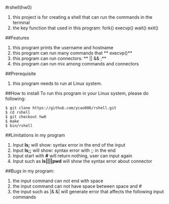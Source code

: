 #rshell(hw0)
1. this project is for creating a shell that can run the commands in the terminal
2. the key function that used in this program: fork() execvp() wait() exit()

##Features
1. this program prints the username and hostname
2. this program can run many commands that ** execvp()**
3. this program can run connectors: ** || && ;**
4. this program can run mix among commands and connectors 
 
##Prerequisite
1. this program needs to run at Linux system.

##How to install
To run this program in your Linux system, please do following:
```
$ git clone https://github.com/ycao006/rshell.git
$ cd rshell
$ git checkout hw0
$ make
$ bin/rshell
```

##Limitations in my program
1. Input **ls;** will show: syntax error in the end of the input
2. Input **ls;;** will show: syntax error with ;; in the end
3. Input start with **#** will return nothing, user can input again 
4. Input such as **ls||||pwd** will show the syntax error about connector 

##Bugs in my program:
1. the input command can not end with space 
2. the input command can not have space between space and #
3. the input such as |& &| will generate error that affects the following input commands


